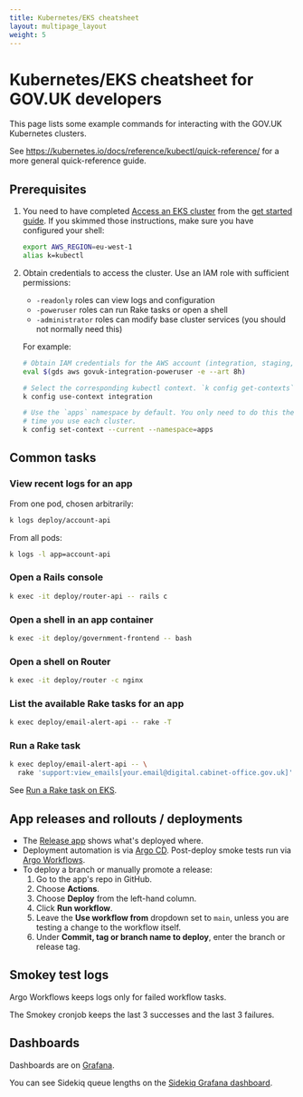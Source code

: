 ```yaml
---
title: Kubernetes/EKS cheatsheet
layout: multipage_layout
weight: 5
---
```


# Kubernetes/EKS cheatsheet for GOV.UK developers

This page lists some example commands for interacting with the GOV.UK
Kubernetes clusters.

See <https://kubernetes.io/docs/reference/kubectl/quick-reference/> for a more
general quick-reference guide.

## Prerequisites

1. You need to have completed [Access an EKS
   cluster](get-started/access-eks-cluster/) from the [get started
   guide](get-started/). If you skimmed those instructions, make sure you have
   configured your shell:

    ```sh
    export AWS_REGION=eu-west-1
    alias k=kubectl
    ```

1. Obtain credentials to access the cluster. Use an IAM role with sufficient permissions:
    - `-readonly` roles can view logs and configuration
    - `-poweruser` roles can run Rake tasks or open a shell
    - `-administrator` roles can modify base cluster services (you should not
      normally need this)

    For example:

    ```sh
    # Obtain IAM credentials for the AWS account (integration, staging, production).
    eval $(gds aws govuk-integration-poweruser -e --art 8h)

    # Select the corresponding kubectl context. `k config get-contexts` lists them.
    k config use-context integration

    # Use the `apps` namespace by default. You only need to do this the first
    # time you use each cluster.
    k config set-context --current --namespace=apps
    ```

## Common tasks

### View recent logs for an app

From one pod, chosen arbitrarily:

```sh
k logs deploy/account-api
```

From all pods:

```sh
k logs -l app=account-api
```

### Open a Rails console

```sh
k exec -it deploy/router-api -- rails c
```

### Open a shell in an app container

```sh
k exec -it deploy/government-frontend -- bash
```

### Open a shell on Router

```sh
k exec -it deploy/router -c nginx
```

### List the available Rake tasks for an app

```sh
k exec deploy/email-alert-api -- rake -T
```

### Run a Rake task

```sh
k exec deploy/email-alert-api -- \
  rake 'support:view_emails[your.email@digital.cabinet-office.gov.uk]'
```

See [Run a Rake task on EKS](/manual/running-rake-tasks.html#run-a-rake-task-on-eks).

## App releases and rollouts / deployments

- The [Release app](https://release.publishing.service.gov.uk/applications)
  shows what's deployed where.
- Deployment automation is via [Argo
  CD](https://argo.eks.integration.govuk.digital/applications). Post-deploy
  smoke tests run via [Argo
  Workflows](https://argo-workflows.eks.integration.govuk.digital/workflows/apps?limit=100).
- To deploy a branch or manually promote a release:
    1. Go to the app's repo in GitHub.
    1. Choose **Actions**.
    1. Choose **Deploy** from the left-hand column.
    1. Click **Run workflow**.
    1. Leave the **Use workflow from** dropdown set to `main`, unless you are
       testing a change to the workflow itself.
    1. Under **Commit, tag or branch name to deploy**, enter the branch or
       release tag.

## Smokey test logs

Argo Workflows keeps logs only for failed workflow tasks.

The Smokey cronjob keeps the last 3 successes and the last 3 failures.

## Dashboards

Dashboards are on [Grafana](https://grafana.eks.production.govuk.digital/).

You can see Sidekiq queue lengths on the [Sidekiq Grafana
dashboard](https://grafana.eks.production.govuk.digital/d/sidekiq-queues).
